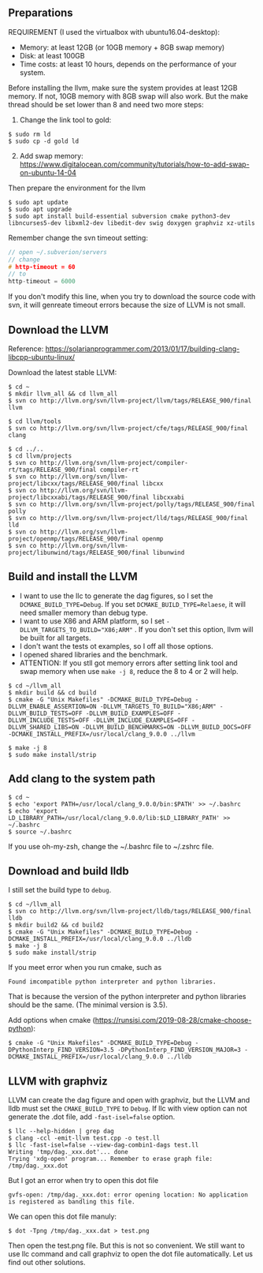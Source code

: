 

## Preparations

REQUIREMENT (I used the virtualbox with ubuntu16.04-desktop):

- Memory: at least 12GB (or 10GB memory + 8GB swap memory)
- Disk: at least 100GB
- Time costs: at least 10 hours, depends on the performance of your system.

Before installing the llvm, make sure the system provides at least 12GB memory. If not, 10GB memory with 8GB swap will also work. But the make thread should be set lower than 8 and need two more steps:

1. Change the link tool to gold:

```shell
$ sudo rm ld
$ sudo cp -d gold ld
```

2. Add swap memory: <https://www.digitalocean.com/community/tutorials/how-to-add-swap-on-ubuntu-14-04>

Then prepare the environment for the llvm

```shell
$ sudo apt update
$ sudo apt upgrade
$ sudo apt install build-essential subversion cmake python3-dev libncurses5-dev libxml2-dev libedit-dev swig doxygen graphviz xz-utils
```

Remember change the svn timeout setting: 

```c++
// open ~/.subverion/servers
// change 
# http-timeout = 60
// to
http-timeout = 6000
```

If you don't modify this line, when you try to download the source code with svn, it will genreate timeout errors because the size of LLVM is not small.

## Download the LLVM

Reference: <https://solarianprogrammer.com/2013/01/17/building-clang-libcpp-ubuntu-linux/>

Download the latest stable LLVM:

```shell
$ cd ~
$ mkdir llvm_all && cd llvm_all
$ svn co http://llvm.org/svn/llvm-project/llvm/tags/RELEASE_900/final llvm
 
$ cd llvm/tools
$ svn co http://llvm.org/svn/llvm-project/cfe/tags/RELEASE_900/final clang

$ cd ../..
$ cd llvm/projects
$ svn co http://llvm.org/svn/llvm-project/compiler-rt/tags/RELEASE_900/final compiler-rt
$ svn co http://llvm.org/svn/llvm-project/libcxx/tags/RELEASE_900/final libcxx
$ svn co http://llvm.org/svn/llvm-project/libcxxabi/tags/RELEASE_900/final libcxxabi
$ svn co http://llvm.org/svn/llvm-project/polly/tags/RELEASE_900/final polly
$ svn co http://llvm.org/svn/llvm-project/lld/tags/RELEASE_900/final lld
$ svn co http://llvm.org/svn/llvm-project/openmp/tags/RELEASE_900/final openmp
$ svn co http://llvm.org/svn/llvm-project/libunwind/tags/RELEASE_900/final libunwind
```

## Build and install the LLVM

- I want to use the llc to generate the dag figures, so I set the `DCMAKE_BUILD_TYPE=Debug`. If you set `DCMAKE_BUILD_TYPE=Relaese`, it will need smaller memory than debug type.
- I want to use X86 and ARM platform, so I set `-DLLVM_TARGETS_TO_BUILD="X86;ARM"` . If you don't set this option, llvm will be built for all targets.
- I don't want the tests ot examples, so I off all those options.
- I opened shared libraries and the benchmark.
- ATTENTION: If you stll got memory errors after setting link tool and swap memory when use `make -j 8`, reduce the 8 to 4 or 2 will help.

```shell
$ cd ~/llvm_all
$ mkdir build && cd build
$ cmake -G "Unix Makefiles" -DCMAKE_BUILD_TYPE=Debug -DLLVM_ENABLE_ASSERTION=ON -DLLVM_TARGETS_TO_BUILD="X86;ARM" -DLLVM_BUILD_TESTS=OFF -DLLVM_BUILD_EXAMPLES=OFF -DLLVM_INCLUDE_TESTS=OFF -DLLVM_INCLUDE_EXAMPLES=OFF -DLLVM_SHARED_LIBS=ON -DLLVM_BUILD_BENCHMARKS=ON -DLLVM_BUILD_DOCS=OFF -DCMAKE_INSTALL_PREFIX=/usr/local/clang_9.0.0 ../llvm
 
$ make -j 8 
$ sudo make install/strip
```

## Add clang to the system path

```shell
$ cd ~
$ echo 'export PATH=/usr/local/clang_9.0.0/bin:$PATH' >> ~/.bashrc
$ echo 'export LD_LIBRARY_PATH=/usr/local/clang_9.0.0/lib:$LD_LIBRARY_PATH' >> ~/.bashrc
$ source ~/.bashrc
```

If you use oh-my-zsh, change the ~/.bashrc file to ~/.zshrc file.

## Download and build lldb

I still set the build type to `debug`.

```shell
$ cd ~/llvm_all
$ svn co http://llvm.org/svn/llvm-project/lldb/tags/RELEASE_900/final lldb
$ mkdir build2 && cd build2
$ cmake -G "Unix Makefiles" -DCMAKE_BUILD_TYPE=Debug -DCMAKE_INSTALL_PREFIX=/usr/local/clang_9.0.0 ../lldb
$ make -j 8
$ sudo make install/strip
```

If you meet error when you run cmake, such as 

```
Found imcompatible python interpreter and python libraries.
```

That is because the version of the python interpreter and python libraries should be the same. (The minimal version is 3.5).

Add options when cmake (https://runsisi.com/2019-08-28/cmake-choose-python):

```shell
$ cmake -G "Unix Makefiles" -DCMAKE_BUILD_TYPE=Debug -DPythonInterp_FIND_VERSION=3.5 -DPythonInterp_FIND_VERSION_MAJOR=3 -DCMAKE_INSTALL_PREFIX=/usr/local/clang_9.0.0 ../lldb
```

## LLVM with graphviz

LLVM can create the dag figure and open with graphviz, but the LLVM and lldb must set the `CMAKE_BUILD_TYPE` to `Debug`.  If llc with view option can not generate the .dot file, add `-fast-isel=false` option.

```shell
$ llc --help-hidden | grep dag
$ clang -ccl -emit-llvm test.cpp -o test.ll
$ llc -fast-isel=false --view-dag-combin1-dags test.ll
Writing 'tmp/dag._xxx.dot'... done
Trying 'xdg-open' program... Remember to erase graph file: /tmp/dag._xxx.dot
```

But I got an error when try to open this dot file

```
gvfs-open: /tmp/dag._xxx.dot: error opening location: No application is registered as bandling this file.
```

We can open this dot file manuly:

```shell
$ dot -Tpng /tmp/dag._xxx.dat > test.png
```

Then open the test.png file. But this is not so convenient. We still want to use llc command and call graphviz to open the dot file automatically. Let us find out other solutions.

